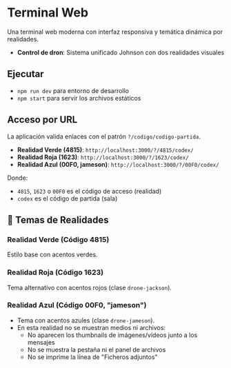 # Terminal Web

Una terminal web moderna con interfaz responsiva y temática dinámica por realidades.

- **Control de dron**: Sistema unificado Johnson con dos realidades visuales

## Ejecutar

- `npm run dev` para entorno de desarrollo
- `npm start` para servir los archivos estáticos

## Acceso por URL

La aplicación valida enlaces con el patrón `?/codigo/codigo-partida`.

- **Realidad Verde (4815)**: `http://localhost:3000/?/4815/codex/`
- **Realidad Roja (1623)**: `http://localhost:3000/?/1623/codex/`
- **Realidad Azul (00F0, jameson)**: `http://localhost:3000/?/00F0/codex/`

Donde:
- `4815`, `1623` o `00F0` es el código de acceso (realidad)
- `codex` es el código de partida (sala)

## 🎨 Temas de Realidades

### Realidad Verde (Código 4815)

Estilo base con acentos verdes.

### Realidad Roja (Código 1623)

Tema alternativo con acentos rojos (clase `drone-jackson`).

### Realidad Azul (Código 00F0, "jameson")

- Tema con acentos azules (clase `drone-jameson`).
- En esta realidad no se muestran medios ni archivos:
  - No aparecen los thumbnails de imágenes/vídeos junto a los mensajes
  - No se muestra la pestaña ni el panel de archivos
  - No se imprime la línea de "Ficheros adjuntos" 